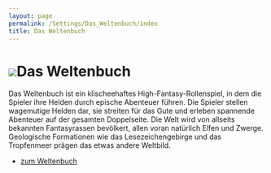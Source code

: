 ```yaml
---
layout: page
permalink: /Settings/Das_Weltenbuch/index
title: Das Weltenbuch
---
```


<h1><img src="{{ site.baseurl }}/assets/images/icons/weltenbuch.png" />Das Weltenbuch</h1>

Das Weltenbuch ist ein klischeehaftes High-Fantasy-Rollenspiel, in dem die Spieler ihre Helden durch epische Abenteuer führen. Die Spieler stellen wagemutige Helden dar, sie streiten für das Gute und erleben spannende Abenteuer auf der gesamten Doppelseite. Die Welt wird von allseits bekannten Fantasyrassen bevölkert, allen voran natürlich Elfen und Zwerge. Geologische Formationen wie das Lesezeichengebirge und das Tropfenmeer prägen das etwas andere Weltbild.

- [zum Weltenbuch](https://jcgames.de/weltenbuch/)

